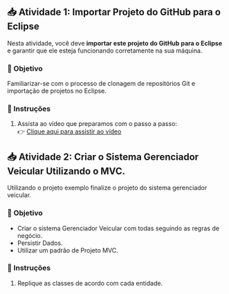 ## 📥 Atividade 1: Importar Projeto do GitHub para o Eclipse

Nesta atividade, você deve **importar este projeto do GitHub para o Eclipse** e garantir que ele esteja funcionando corretamente na sua máquina.

### 🎯 Objetivo
Familiarizar-se com o processo de clonagem de repositórios Git e importação de projetos no Eclipse.

### 🧭 Instruções

1. Assista ao vídeo que preparamos com o passo a passo:  
   👉 [Clique aqui para assistir ao vídeo](https://www.youtube.com/watch?v=SdmSFZw8X-I)  


## 📥 Atividade 2: Criar o Sistema Gerenciador Veicular Utilizando o MVC.

Utilizando o projeto exemplo finalize o projeto do sistema gerenciador veicular.

### 🎯 Objetivo
- Criar o sistema Gerenciador Veicular com todas seguindo as regras de negócio.
- Persistir Dados.
- Utilizar um padrão de Projeto MVC.

### 🧭 Instruções

1. Replique as classes de acordo com cada entidade.
